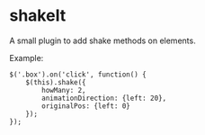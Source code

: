 # shakeIt
A small plugin to add shake methods on elements.

Example:

```
$('.box').on('click', function() {
	$(this).shake({
		howMany: 2,
		animationDirection: {left: 20},
		originalPos: {left: 0}
	});		
});
